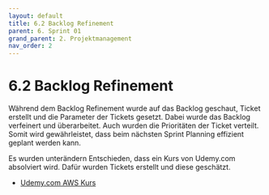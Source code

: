 ```yaml
---
layout: default
title: 6.2 Backlog Refinement
parent: 6. Sprint 01
grand_parent: 2. Projektmanagement
nav_order: 2
---
```


# 6.2 Backlog Refinement

Während dem Backlog Refinement wurde auf das Backlog geschaut, Ticket erstellt und die Parameter der Tickets gesetzt. Dabei wurde das Backlog verfeinert und überarbeitet. Auch wurden die Prioritäten der Ticket verteilt. Somit wird gewährleistet, dass beim nächsten Sprint Planning effizient geplant werden kann.

Es wurden unterändern Entschieden, dass ein Kurs von Udemy.com absolviert wird. Dafür wurden Tickets erstellt und diese geschätzt.

- [Udemy.com AWS Kurs](https://www.udemy.com/course/aws-certified-cloud-practitioner-new/)
